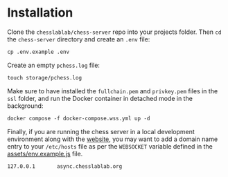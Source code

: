 # Installation

Clone the `chesslablab/chess-server` repo into your projects folder. Then `cd` the `chess-server` directory and create an `.env` file:

```txt
cp .env.example .env
```

Create an empty `pchess.log` file:

```txt
touch storage/pchess.log
```

Make sure to have installed the `fullchain.pem` and `privkey.pem` files in the `ssl` folder, and run the Docker container in detached mode in the background:

```txt
docker compose -f docker-compose.wss.yml up -d
```

Finally, if you are running the chess server in a local development environment along with the [website](https://github.com/chesslablab/website), you may want to add a domain name entry to your `/etc/hosts` file as per the `WEBSOCKET` variable defined in the [assets/env.example.js](https://github.com/chesslablab/website/blob/main/assets/env.example.js) file.

```txt
127.0.0.1       async.chesslablab.org
```
